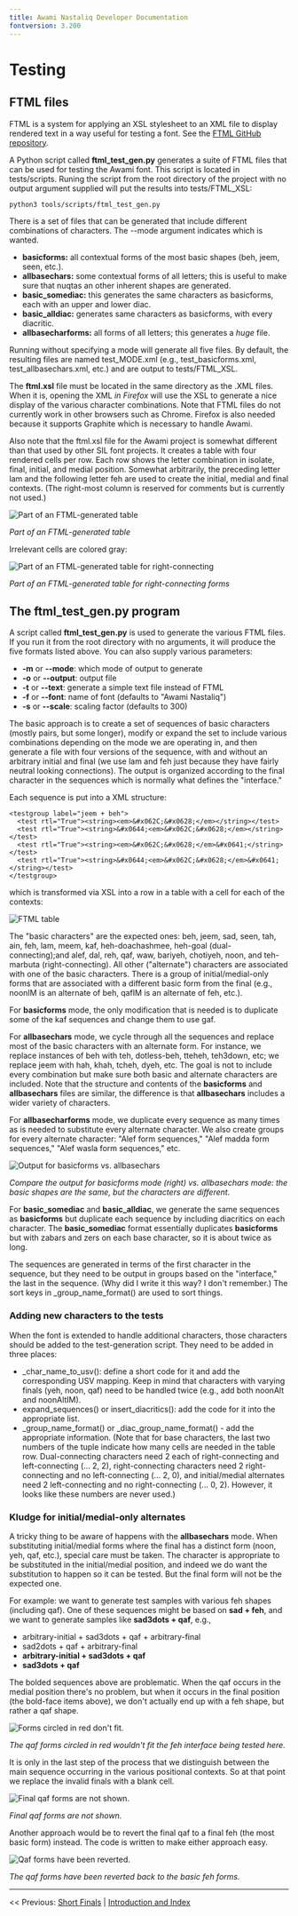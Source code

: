 ```yaml
---
title: Awami Nastaliq Developer Documentation
fontversion: 3.200
---
```


# Testing

## FTML files

FTML is a system for applying an XSL stylesheet to an XML file to display rendered text in a way useful for testing a font. See the [FTML GitHub repository](https://github.com/silnrsi/ftml/blob/master/README.md).

A Python script called **ftml_test_gen.py** generates a suite of FTML files that can be used for testing the Awami font. This script is located in tests/scripts. Runing the script from the root directory of the project with no output argument supplied will put the results into tests/FTML_XSL:

    python3 tools/scripts/ftml_test_gen.py

There is a set of files that can be generated that include different combinations of characters. The --mode argument indicates which is wanted.

- **basicforms:** all contextual forms of the most basic shapes (beh, jeem, seen, etc.).
- **allbasechars:** some contextual forms of all letters; this is useful to make sure that nuqtas an other inherent shapes are generated.
- **basic_somediac:** this generates the same characters as basicforms, each with an upper and lower diac.
- **basic_alldiac:** generates same characters as basicforms, with every diacritic.
- **allbasecharforms:** all forms of all letters; this generates a *huge* file.

Running without specifying a mode will generate all five files. By default, the resulting files are named test_MODE.xml (e.g., test_basicforms.xml, test_allbasechars.xml, etc.) and are output to tests/FTML_XSL.

The **ftml.xsl** file must be located in the same directory as the .XML files. When it is, opening the XML _in Firefox_ will use the XSL to generate a nice display of the various character combinations. Note that FTML files do not currently work in other browsers such as Chrome. Firefox is also needed because it supports Graphite which is necessary to handle Awami.

Also note that the ftml.xsl file for the Awami project is somewhat different than that used by other SIL font projects. It creates a table with four rendered cells per row. Each row shows the letter combination in isolate, final, initial, and medial position. Somewhat arbitrarily, the preceding letter lam and the following letter feh are used to create the initial, medial and final contexts. (The right-most column is reserved for comments but is currently not used.)

![Part of an FTML-generated table](images/FTML.png)

_Part of an FTML-generated table_

Irrelevant cells are colored gray:

![Part of an FTML-generated table for right-connecting](images/FTML_finalonly.png)

_Part of an FTML-generated table for right-connecting forms_

## The ftml_test_gen.py program

A script called **ftml_test_gen.py** is used to generate the various FTML files. If you run it from the root directory with no arguments, it will produce the five formats listed above. You can also supply various parameters:

- **-m** or **--mode**: which mode of output to generate
- **-o** or **--output**: output file
- **-t** or **--text**: generate a simple text file instead of FTML
- **-f** or **--font**: name of font (defaults to "Awami Nastaliq")
- **-s** or **--scale**: scaling factor (defaults to 300)

The basic approach is to create a set of sequences of basic characters (mostly pairs, but some longer), modify or expand the set to include various combinations depending on the mode we are operating in, and then generate a file with four versions of the sequence, with and without an arbitrary initial and final (we use lam and feh just because they have fairly neutral looking connections). The output is organized according to the final character in the sequences which is normally what defines the "interface."

Each sequence is put into a <testgroup> XML structure:

    <testgroup label="jeem + beh">
      <test rtl="True"><string><em>&#x062C;&#x0628;</em></string></test>
      <test rtl="True"><string>&#x0644;<em>&#x062C;&#x0628;</em></string></test>
      <test rtl="True"><string><em>&#x062C;&#x0628;</em>&#x0641;</string></test>
      <test rtl="True"><string>&#x0644;<em>&#x062C;&#x0628;</em>&#x0641;</string></test>
    </testgroup>

which is transformed via XSL into a row in a table with a cell for each of the contexts:

![FTML table](images/FTMLrow_dual.png)

The "basic characters" are the expected ones: beh, jeem, sad, seen, tah, ain, feh, lam, meem, kaf, heh-doachashmee, heh-goal (dual-connecting);and alef, dal, reh, qaf, waw, bariyeh, chotiyeh, noon, and teh-marbuta (right-connecting). All other ("alternate") characters are associated with one of the basic characters. There is a group of initial/medial-only forms that are associated with a different basic form from the final (e.g., noonIM is an alternate of beh, qafIM is an alternate of feh, etc.).

For **basicforms** mode, the only modification that is needed is to duplicate some of the kaf sequences and change them to use gaf.

For **allbasechars** mode, we cycle through all the sequences and replace most of the basic characters with an alternate form. For instance, we replace instances of beh with teh, dotless-beh, tteheh, teh3down, etc; we replace jeem with hah, khah, tcheh, dyeh, etc. The goal is not to include every combination but make sure both basic and alternate characters are included. Note that the structure and contents of the **basicforms** and **allbasechars** files are similar, the difference is that **allbasechars** includes a wider variety of characters.

For **allbasecharforms** mode, we duplicate every sequence as many times as is needed to substitute every alternate character. We also create groups for every alternate character: "Alef form sequences," "Alef madda form sequences," "Alef wasla form sequences," etc.

![Output for basicforms vs. allbasechars](images/FTML_BasicVsAllChars.png)

_Compare the output for basicforms mode (right) vs. allbasechars mode: the basic shapes are the same, but the characters are different._

For **basic_somediac** and **basic_alldiac**, we generate the same sequences as **basicforms** but duplicate each sequence by including diacritics on each character. The **basic_somediac** format essentially duplicates **basicforms** but with zabars and zers on each base character, so it is about twice as long.

The sequences are generated in terms of the first character in the sequence, but they need to be output in groups based on the "interface," the last in the sequence. (Why did I write it this way? I don't remember.) The sort keys in _group_name_format() are used to sort things.

### Adding new characters to the tests

When the font is extended to handle additional characters, those characters should be added to the test-generation script. They need to be added in three places:

- _char_name_to_usv(): define a short code for it and add the corresponding USV mapping. Keep in mind that characters with varying finals (yeh, noon, qaf) need to be handled twice (e.g., add both noonAlt and noonAltIM).
- expand_sequences() or insert_diacritics(): add the code for it into the appropriate list.
- _group_name_format() or _diac_group_name_format() - add the appropriate information. (Note that for base characters, the last two numbers of the tuple indicate how many cells are needed in the table row. Dual-connecting characters need 2 each of right-connecting and left-connecting (... 2, 2), right-connecting characters need 2 right-connecting and no left-connecting (... 2, 0), and initial/medial alternates need 2 left-connecting and no right-connecting (... 0, 2). However, it looks like these numbers are never used.)

### Kludge for initial/medial-only alternates

A tricky thing to be aware of happens with the **allbasechars** mode. When substituting initial/medial forms where the final has a distinct form (noon, yeh, qaf, etc.), special care must be taken. The character is appropriate to be substituted in the initial/medial position, and indeed we do want the substitution to happen so it can be tested. But the final form will not be the expected one. 

For example: we want to generate test samples with various feh shapes (including qaf). One of these sequences might be based on **sad + feh**, and we want to generate samples like **sad3dots + qaf**, e.g.,

- arbitrary-initial + sad3dots + qaf + arbitrary-final
- sad2dots + qaf + arbitrary-final
- **arbitrary-initial + sad3dots + qaf**
- **sad3dots + qaf**

The bolded sequences above are problematic. When the qaf occurs in the medial position there's no problem, but when it occurs in the final position (the bold-face items above), we don't actually end up with a feh shape, but rather a qaf shape.

![Forms circled in red don't fit.](images/FinalFormWoKludge.png)

_The qaf forms circled in red wouldn't fit the feh interface being tested here._

It is only in the last step of the process that we distinguish between the main sequence occurring in the various positional contexts. So at that point we replace the invalid finals with a blank cell.

![Final qaf forms are not shown.](images/FinalFormKludgeGray.png)

_Final qaf forms are not shown._

Another approach would be to revert the final qaf to a final feh (the most basic form) instead. The code is written to make either approach easy.

![Qaf forms have been reverted.](images/FinalFormKludgeBasic.png)

_The qaf forms have been reverted back to the basic feh forms._

------

<< Previous: [Short Finals](dev10_shortfinals.md) | [Introduction and Index](dev01_intro.md)

<!-- PRODUCT SITE ONLY
[font id='awami' face='AwamiNastaliq-Regular' size='150%' rtl=1]
[font id='awamiL' face='AwamiNastaliq-Regular' size='150%' ltr=1]
-->

